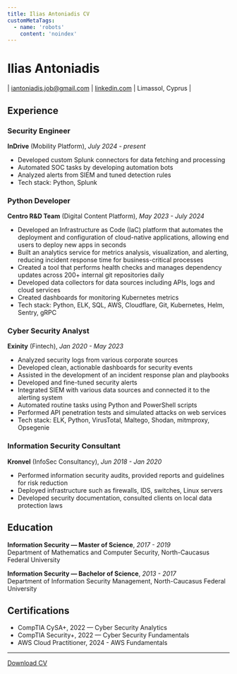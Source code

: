 ```yaml
---
title: Ilias Antoniadis CV
customMetaTags:
  - name: 'robots'
    content: 'noindex'
---
```


# Ilias Antoniadis

| iantoniadis.job@gmail.com | [linkedin.com](https://www.linkedin.com) | Limassol, Cyprus |

## Experience

### Security Engineer
**InDrive** (Mobility Platform), _July 2024 - present_
- Developed custom Splunk connectors for data fetching and processing
- Automated SOC tasks by developing automation bots
- Analyzed alerts from SIEM and tuned detection rules
- Tech stack: Python, Splunk

### Python Developer
**Centro R&D Team** (Digital Content Platform), _May 2023 - July 2024_
- Developed an Infrastructure as Code (IaC) platform that automates the deployment and configuration of cloud-native applications, allowing end users to deploy new apps in seconds
- Built an analytics service for metrics analysis, visualization, and alerting, reducing incident response time for business-critical processes
- Created a tool that performs health checks and manages dependency updates across 200+ internal git repositories daily
- Developed data collectors for data sources including APIs, logs and cloud services
- Created dashboards for monitoring Kubernetes metrics
- Tech stack: Python, ELK, SQL, AWS, Cloudflare, Git, Kubernetes, Helm, Sentry, gRPC 


### Cyber Security Analyst 
**Exinity** (Fintech), _Jan 2020 - May 2023_
- Analyzed security logs from various corporate sources
- Developed clean, actionable dashboards for security events
- Assisted in the development of an incident response plan and playbooks
- Developed and fine-tuned security alerts
- Integrated SIEM with various data sources and connected it to the alerting system
- Automated routine tasks using Python and PowerShell scripts
- Performed API penetration tests and simulated attacks on web services
- Tech stack: ELK, Python, VirusTotal, Maltego, Shodan, mitmproxy, Opsegenie


### Information Security Consultant 
**Kronvel** (InfoSec Consultancy), _Jun 2018 - Jan 2020_
- Performed information security audits, provided reports and guidelines for risk reduction
- Deployed infrastructure such as firewalls, IDS, switches, Linux servers
- Developed security documentation, consulted clients on local data protection laws

## Education

**Information Security — Master of Science**, _2017 - 2019_  
Department of Mathematics and Computer Security, North-Caucasus Federal University

**Information Security — Bachelor of Science**, _2013 - 2017_  
Department of Information Security Management, North-Caucasus Federal University

## Certifications

- CompTIA CySA+, 2022 — Cyber Security Analytics
- CompTIA Security+, 2022 — Cyber Security Fundamentals
- AWS Cloud Practitioner, 2024 - AWS Fundamentals

---

[Download CV](https://docs.google.com/document/d/1-RODxN2HBbNiaSLDuXEghx7QNW6uhv5mXdpKZZ3KdGE/edit?usp=sharing)
